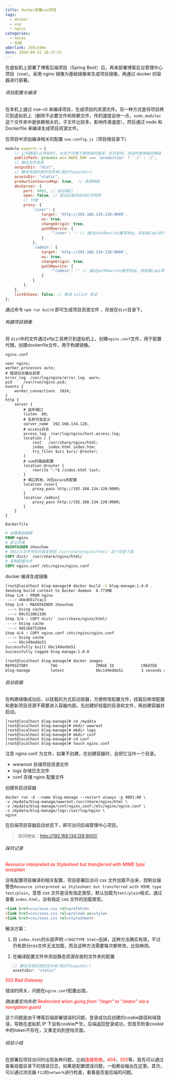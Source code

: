 ```yaml
---
title: docker部署vue项目
tags:
  - docker
  - vue
  - nginx
categories:
  - notes
  - 后端
abbrlink: 2d5c549e
date: 2020-08-22 10:27:51
---
```


在虚拟机上部署了博客后端项目（Spring Boot）后，再来部署博客后台管理中心项目（vue）。采用 nginx 镜像为基础镜像来生成项目镜像，再通过 docker 的容器进行部署。

<!--more-->

###### 项目配置与编译

在本机上通过 vue-cli 来编译项目，生成项目的资源文件。另一种方式是将项目拷贝到虚拟机上（删除不必要文件和依赖文件，传的速度会快一点，`node_modules` 这个文件夹中是依赖相关的，子文件比较多，影响传递速度），然后通过 node 和 Dockerfile 来编译生成项目资源文件。

在项目中添加编译相关的配置 `vue.config.js`（项目根目录下）

```js
module.exports = {
    // 公共路径(必须有的)，在生产环境下使用相对路径，在开发时，测试时使用绝对路径
    publicPath: process.env.NODE_ENV === 'production' ? './' : '/',
    // 输出文件目录
    outputDir: "dist",
    // 静态资源存放的文件夹(相对于ouputDir)
    assetsDir: "static",
    productionSourceMap: true,	// 资源映射
    devServer: {
        port: 9001, // 启动端口
        open: false, // 启动后是否自动打开网页
        // 代理
        proxy: {
            '/user': {
                target: 'http://192.168.134.128:9000',
                ws: true,
                changeOrigin: true,
                pathRewrite: {
                    '^/user': '' // 通过pathRewrite重写地址，将前缀/api转为/
                }
            },
            '/admin': {
                target: 'http://192.168.134.128:9000',
                ws: true,
                changeOrigin: true,
                pathRewrite: {
                    '^/admin': '' // 通过pathRewrite重写地址，将前缀/api转为/
                }
            }
        },
    },
    lintOnSave: false, // 取消 eslint 验证
};
```

通过命令 `npm run build` 即可生成项目资源文件 ，存放在`dist`目录下。

###### 构建项目镜像

将 `dist`中的文件通过xftp工具拷贝到虚拟机上，创建`nginx.conf`文件，用于配置代理，创建dockerfile文件，用于构建镜像。

`nginx.conf`

```properties
user nginx;
worker_processes auto;
# 错误日志输出目录
error_log  /var/log/nginx/error.log  warn;
pid     /var/run/nginx.pid;
events {
    worker_connections  1024;
}
http {
    server {
    	# 监听端口
        listen  80;
        # 名称可自定义
        server_name  192.168.134.128;
        # access日志
        access_log  /var/log/nginx/host.access.log;
        location / {
            root   /usr/share/nginx/html;
            index  index.html index.htm;
            try_files $uri $uri/ @router; 
        }
        # vue的路由配置
        location @router {
            rewrite ^.*$ /index.html last;
        }
        # 端口转发，对应axios的配置
        location /user{
            proxy_pass http://192.168.134.128:9000;	
        }
        location /admin{
            proxy_pass http://192.168.134.128:9000;
        }
    }
}
```

`Dockerfile`

```dockerfile
# 设置基础镜像
FROM nginx
# 定义作者
MAINTAINER zhouchao
# 将dist文件中的内容复制到 /usr/share/nginx/html/ 这个目录下面
COPY dist/  /usr/share/nginx/html/
# 复制配置文件 
COPY nginx.conf /etc/nginx/nginx.conf
```

docker 编译生成镜像

```bash
[root@localhost blog-manage]# docker build -t blog-manage:1.0.0 .
Sending build context to Docker daemon  6.773MB
Step 1/4 : FROM nginx
 ---> 4bb46517cac3
Step 2/4 : MAINTAINER zhouchao
 ---> Using cache
 ---> 09c5138b1196
Step 3/4 : COPY dist/  /usr/share/nginx/html/
 ---> Using cache
 ---> 9851b6f52bb4
Step 4/4 : COPY nginx.conf /etc/nginx/nginx.conf
 ---> Using cache
 ---> 6bc149edde51
Successfully built 6bc149edde51
Successfully tagged blog-manage:1.0.0

[root@localhost blog-manage]# docker images
REPOSITORY          TAG                 IMAGE ID            CREATED             SIZE
blog-manage         latest              6bc149edde51        3 seconds ago       139MB
```

###### 启动容器

在构建镜像成功后，以挂载的方式启动容器，方便修改配置文件，挂载后修改配置和更新项目资源不需要进入容器内部。先创建好挂载的目录和文件，再创建容器并启动。

```shell
[root@localhost blog-manage]# cd /mydata
[root@localhost blog-manage]# mkdir wwwroot
[root@localhost blog-manage]# mkdir logs
[root@localhost blog-manage]# mkdir conf
[root@localhost blog-manage]# cd conf
[root@localhost blog-manage]# touch nginx.conf
```

注意 nginx.conf 为文件，如果不创建，在创建容器时，会把它当作一个目录。

- wwwroot 存储项目资源文件
- logs 存储日志文件
- conf 存储 nginx 配置文件

创建并启动容器

```shell
docker run -d --name blog-manage --restart always -p 9001:80 \
-v /mydata/blog-manage/wwwroot:/usr/share/nginx/html \
-v /mydata/blog-manage/conf/nginx.conf:/etc/nginx/nginx.conf \
-v /mydata/blog-manage/logs:/var/log/nginx \
nginx
```

在后端项目容器启动状态下，即可访问后端管理中心项目。

> 访问地址：http://192.168.134.128:9001/

###### 踩坑记录

<i style=color:red;>Resource interpreted as Stylesheet but transferred with MIME type text/plain</i>

没有配置项目编译的相关配置，项目部署后访问 css 文件加载不出来，控制台报警告`Resource interpreted as Stylesheet but transferred with MIME type text/plain`，意思 css 文件是没有指定类型，默认加载为`text/plain`格式，通过查看 `index.html`，没有指定 css 文件的加载类型。

```html
<link href=css/xxxx.css rel=prefetch>
<link href=css/xxxx.css rel=preload as=style>
<link href=css/xxxx.css rel=stylesheet>
```

解决方案：

1. 将 `index.html`的头部声明 `<!DOCTYPE html>`去掉，这种方法确实有效，不过仍有部分css文件无法加载，而且这种方法需要每次都修改，比较麻烦。

2. 在编译配置文件中添加静态资源存放的文件夹的配置

   ```js
   // 静态资源存放的文件夹(相对于ouputDir)
   assetsDir: "static"
   ```

*<font color=red>502 Bad Gateway</font>* 

错误的网关，问题在`nginx.conf`配置出错。

*路由重定向失败 <font color=red>Redirected when going from "/login" to "/index" via a navigation guard</font>*

这个问题是由于博客后端部署错误的问题，登录成功后创建的cookie路径和域错误，导致在虚拟机 IP 下没有cookie产生，后端返回登录成功，但首页检查cookie中的token不存在，又重定向到登陆页面。

###### 经验小结

在部署后项目访问时出现各种问题，比如<font color=red>连接拒绝</font>，<font color=red>404</font>，<font color=red>502</font>等，首先可以通过查看挂载目录下的错误日志，如果是配置错误问题，一般都会输出在这里。其次，可以通过浏览器 `F12`的`network`进行检查，看看是否是后端的问题。